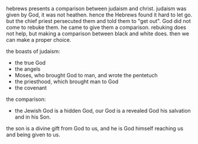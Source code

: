 hebrews presents a comparison between judaism and christ. judaism was given by God,
it was not heathen. hence the Hebrews found it hard to let go. but the chief priest
persecuted them and told them to "get out". God did not come to rebuke them. he came
to give them a comparison. rebuking does not help, but making a comparison between black
and white does. then we can make a proper choice.

the boasts of judaism:
- the true God
- the angels
- Moses, who brought God to man, and wrote the pentetuch
- the priesthood, which brought man to God
- the covenant

the comparison:
- the Jewish God is a hidden God, our God is a revealed God his salvation and in his Son.

the son is a divine gift from God to us, and he is God himself reaching us and being given to us.

